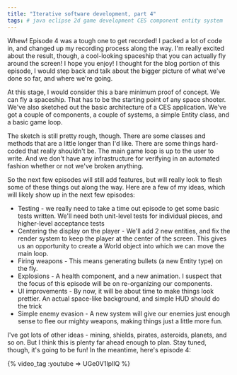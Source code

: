 ```yaml
---
title: "Iterative software development, part 4"
tags: # java eclipse 2d game development CES component entity system
---
```


Whew! Episode 4 was a tough one to get recorded! I packed a lot of code in, and changed up my recording process along the way. I'm really excited about the result, though, a cool-looking spaceship that you can actually fly around the screen! I hope you enjoy! I thought for the blog portion of this episode, I would step back and talk about the bigger picture of what we've done so far, and where we're going.

At this stage, I would consider this a bare minimum proof of concept. We can fly a spaceship. That has to be the starting point of any space shooter. We've also sketched out the basic architecture of a CES application. We've got a couple of components, a couple of systems, a simple Entity class, and a basic game loop. 

The sketch is still pretty rough, though. There are some classes and methods that are a little longer than I'd like. There are some things hard-coded that really shouldn't be. The main game loop is up to the user to write. And we don't have any infrastructure for verifying in an automated fashion whether or not we've broken anything. 

So the next few episodes will still add features, but will really look to flesh some of these things out along the way. Here are a few of my ideas, which will likely show up in the next few episodes:

* Testing - we really need to take a time out episode to get some basic tests written. We'll need both unit-level tests for individual pieces, and higher-level acceptance tests
* Centering the display on the player - We'll add 2 new entities, and fix the render system to keep the player at the center of the screen. This gives us an opportunity to create a World object into which we can move the main loop.
* Firing weapons - This means generating bullets (a new Entity type) on the fly. 
* Explosions - A health component, and a new animation. I suspect that the focus of this episode will be on re-organizing our components.
* UI improvements - By now, it will be about time to make things look prettier. An actual space-like background, and simple HUD should do the trick
* Simple enemy evasion - A new system will give our enemies just enough sense to flee our mighty weapons, making things just a little more fun. 

I've got lots of other ideas - mining, shields, pirates, asteroids, planets, and so on. But I think this is plenty far ahead enough to plan. Stay tuned, though, it's going to be fun! In the meantime, here's episode 4:

{% video_tag :youtube => UGe0V1IpIlQ %}


